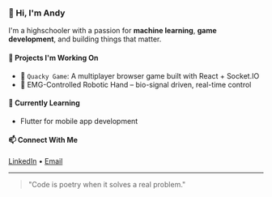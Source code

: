 ### 👋 Hi, I'm Andy

I'm a highschooler with a passion for **machine learning**, **game development**, and building things that matter.

#### 🔭 Projects I'm Working On
- 🦆 `Quacky Game`: A multiplayer browser game built with React + Socket.IO
- 🤖 EMG-Controlled Robotic Hand – bio-signal driven, real-time control

#### 🌱 Currently Learning
- Flutter for mobile app development

#### 📫 Connect With Me
[LinkedIn](https://www.linkedin.com/in/andy-duong-380521300/) • [Email](mailto:theandelope16@gmail.com)

---
> "Code is poetry when it solves a real problem."

